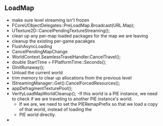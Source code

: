 ## LoadMap
- make sure level streaming isn't frozen
- FCoreUObjectDelegates::PreLoadMap.Broadcast(URL.Map);
- UTexture2D::CancelPendingTextureStreaming();
- clean up any per-map loaded packages for the map we are leaving
- cleanup the existing per-game pacakges
- FlushAsyncLoading
- CancelPendingMapChange
- WorldContext.SeamlessTravelHandler.CancelTravel();
- double	StartTime = FPlatformTime::Seconds();
- GInitRunaway();
- Unload the current world
- trim memory to clear up allocations from the previous level
- IStreamingManager::Get().CancelForcedResources();
- appDefragmentTexturePool();
- VerifyLoadMapWorldCleanup();
-If this world is a PIE instance, we need to check if we are traveling to another PIE instance's world.
	- If we are, we need to set the PIERemapPrefix so that we load a copy of that world, instead of loading the
	- PIE world directly.
-
